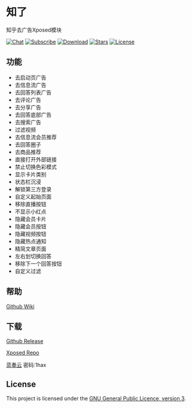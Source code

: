 # 知了

知乎去广告Xposed模块

[![Chat](https://img.shields.io/badge/Telegram-Chat-blue.svg?logo=telegram)](https://t.me/joinchat/OibCWxbdCMkJ2fG8J1DpQQ)
[![Subscribe](https://img.shields.io/badge/Telegram-Subscribe-blue.svg?logo=telegram)](https://t.me/zhiliao)
[![Download](https://img.shields.io/github/v/release/shatyuka/Zhiliao?label=Download)](https://github.com/shatyuka/Zhiliao/releases/latest)
[![Stars](https://img.shields.io/github/stars/shatyuka/Zhiliao?label=Stars)](https://github.com/shatyuka/Zhiliao)
[![License](https://img.shields.io/github/license/shatyuka/Zhiliao?label=License)](https://choosealicense.com/licenses/gpl-3.0/)

## 功能

- 去启动页广告
- 去信息流广告
- 去回答列表广告
- 去评论广告
- 去分享广告
- 去回答底部广告
- 去搜索广告
- 过滤视频
- 去信息流会员推荐
- 去回答圈子
- 去商品推荐
- 直接打开外部链接
- 禁止切换色彩模式
- 显示卡片类别
- 状态栏沉浸
- 解锁第三方登录
- 自定义起始页面
- 移除直播按钮
- 不显示小红点
- 隐藏会员卡片
- 隐藏会员按钮
- 隐藏视频按钮
- 隐藏热点通知
- 精简文章页面
- 左右划切换回答
- 移除下一个回答按钮
- 自定义过滤

## 帮助
[Github Wiki](https://github.com/shatyuka/Zhiliao/wiki)

## 下载
[Github Release](https://github.com/shatyuka/Zhiliao/releases/latest)

[Xposed Repo](https://repo.xposed.info/module/com.shatyuka.zhiliao)

[蓝奏云](https://wwa.lanzous.com/b00tscbwd) 密码:1hax

## License

This project is licensed under the [GNU General Public Licence, version 3](https://choosealicense.com/licenses/gpl-3.0/).
